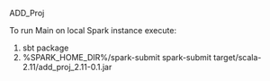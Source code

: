 ADD_Proj

To run Main on local Spark instance execute:
1. sbt package
2. %SPARK_HOME_DIR%/spark-submit spark-submit target/scala-2.11/add_proj_2.11-0.1.jar 